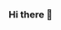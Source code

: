 ### Hi there 👋

<!--
**heyaaman/heyaaman** is a ✨ _special_ ✨ repository because its `README.md` (this file) appears on your GitHub profile.

Here are some ideas to get you started:

- 🔭 I’m currently working on ...Python
- 🌱 I’m currently learning ... School
- 👯 I’m looking to collaborate on ... No where
- 🤔 I’m looking for help with ... no one
- 💬 Ask me about ...I'm 17yo
- 📫 How to reach me: ...instaram = @heyaaman![photo_2021-07-17_16-00-01](https://user-images.githubusercontent.com/85990282/129016999-f81edd72-f7d0-41ad-a82d-58b5b9614b5e.jpg)

- 😄 Pronouns: ... He/His
- ⚡ Fun fact: ... I haven't learned python , but still i know a lil bit!
-->
